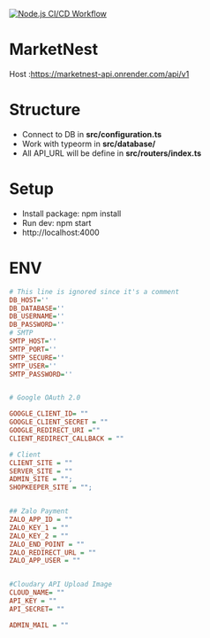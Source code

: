 [![Node.js CI/CD Workflow](https://github.com/tuonghuynh11/MarketNest-API/actions/workflows/main.yml/badge.svg)](https://github.com/tuonghuynh11/MarketNest-API/actions/workflows/main.yml)
# MarketNest
Host :https://marketnest-api.onrender.com/api/v1

# Structure
* Connect to DB in __src/configuration.ts__
* Work with typeorm in __src/database/__
* All API_URL will be define in __src/routers/index.ts__

# Setup
* Install package: npm install
* Run dev: npm start
* http://localhost:4000

# ENV
```ini
# This line is ignored since it's a comment
DB_HOST=''
DB_DATABASE=''
DB_USERNAME=''
DB_PASSWORD=''
# SMTP
SMTP_HOST=''
SMTP_PORT=''
SMTP_SECURE=''
SMTP_USER=''
SMTP_PASSWORD=''


# Google OAuth 2.0

GOOGLE_CLIENT_ID= ""
GOOGLE_CLIENT_SECRET = ""
GOOGLE_REDIRECT_URI =""
CLIENT_REDIRECT_CALLBACK = ""

# Client
CLIENT_SITE = ""
SERVER_SITE = ""
ADMIN_SITE = "";
SHOPKEEPER_SITE = "";


## Zalo Payment
ZALO_APP_ID = ""
ZALO_KEY_1 = ""
ZALO_KEY_2 = ""
ZALO_END_POINT = ""
ZALO_REDIRECT_URL = ""
ZALO_APP_USER = ""


#Cloudary API Upload Image
CLOUD_NAME= ""
API_KEY = ""
API_SECRET= ""

ADMIN_MAIL = ""
```
